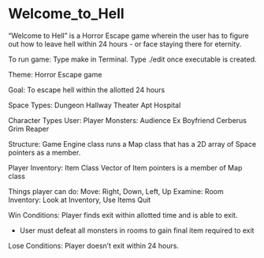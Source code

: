 # Welcome_to_Hell

“Welcome to Hell” is a Horror Escape game wherein the user has to figure out how to leave hell within 24 hours - or face staying there for eternity.

To run game:
Type make in Terminal.
Type ./edit once executable is created.

Theme: 
Horror Escape game

Goal: 
To escape hell within the allotted 24 hours

Space Types:
Dungeon Hallway Theater Apt Hospital

Character Types
User:
Player 
Monsters: Audience
Ex Boyfriend Cerberus Grim Reaper

Structure:
Game Engine class runs a Map class that has a 2D array of Space pointers as a member.

Player Inventory:
Item Class
Vector of Item pointers is a member of Map class

Things player can do:
Move: Right, Down, Left, Up
Examine: Room
Inventory: Look at Inventory, Use Items 
Quit

Win Conditions:
Player finds exit within allotted time and is able to exit.
  - User must defeat all monsters in rooms to gain final item required to exit

Lose Conditions:
Player doesn’t exit within 24 hours.
